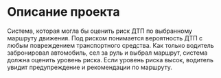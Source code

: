 # Описание проекта
Система, которая могла бы оценить риск ДТП по выбранному маршруту движения. Под риском понимается вероятность ДТП с любым повреждением
транспортного средства. Как только водитель забронировал автомобиль, сел за руль и выбрал маршрут, система должна
оценить уровень риска. Если уровень риска высок, водитель увидит предупреждение и рекомендации по маршруту.

